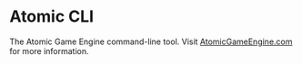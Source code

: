 # Atomic CLI

The Atomic Game Engine command-line tool. Visit [AtomicGameEngine.com] for more information.

[AtomicGameEngine.com]: http://AtomicGameEngine.com